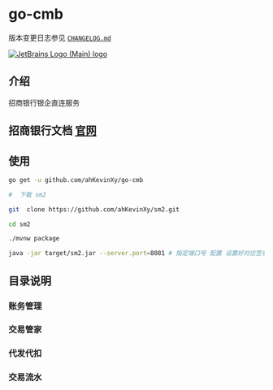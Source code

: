 # go-cmb



版本变更日志参见 [`CHANGELOG.md`](CHANGELOG.md)

[![JetBrains Logo (Main) logo](https://resources.jetbrains.com/storage/products/company/brand/logos/jb_beam.svg "logo")](https://jb.gg/OpenSourceSupport)

## 介绍

招商银行银企直连服务

## 招商银行文档 [官网](https://openbiz.cmbchina.com/developer/UI/business/Index.aspx)


## 使用

```bash
go get -u github.com/ahKevinXy/go-cmb

#  下载 sm2 

git  clone https://github.com/ahKevinXy/sm2.git 

cd sm2 

./mvnw package

java -jar target/sm2.jar --server.port=8081 # 指定端口号 配置 设置好对应签名地址

```

## 目录说明




### 账务管理

### 交易管家


### 代发代扣


### 交易流水

